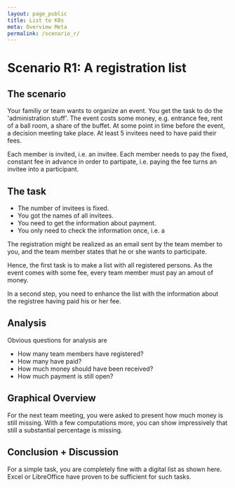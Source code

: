 ```yaml
---
layout: page_public
title: List to K8s
meta: Overview Meta
permalink: /scenario_r/
---
```



# Scenario R1: A registration list


## The scenario

Your familiy or team wants to organize an event. You get the task to do the 'administration stuff'. 
The event costs some money, e.g. entrance fee, rent of a ball room, a share of the buffet. 
At some point in time before the event, a decision meeting take place. 
At least 5 invitees need to have paid their fees.

Each member is invited, i.e. an invitee.
Each member needs to pay the fixed, constant fee in advance in order to partipate, i.e. paying the fee turns an invitee into a participant.


## The task 

- The number of invitees is fixed.
- You got the names of all invitees.
- You need to get the information about payment.
- You only need to check the information once, i.e. a


The registration might be realized as an email sent by the team member to you, and the team member states that he or she wants to participate.

Hence, the first task is to make a list with all registered persons.
As the event comes with some fee, every team member must pay an amout of money.

In a second step, you need to enhance the list with the information about the registree having paid his or her fee.


## Analysis

Obvious questions for analysis are
- How many team members have registered?
- How many have paid?
- How much money should have been received?
- How much payment is still open?


## Graphical Overview

For the next team meeting, you were asked to present how much money is still missing.
With a few computations more, you can show impressively that still a substantial percentage is missing.


## Conclusion + Discussion

For a simple task, you are completely fine with a digital list as shown here. 
Excel or LibreOffice have proven to be sufficient for such tasks.





























